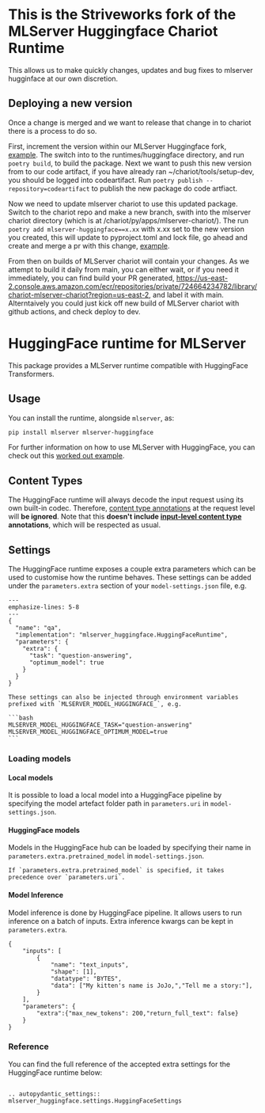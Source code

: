 # This is the Striveworks fork of the MLServer Huggingface Chariot Runtime
This allows us to make quickly changes, updates and bug fixes to mlserver hugginface at our own discretion.

## Deploying a new version 
 Once a change is merged and we want to release that change in to chariot there is a process to do so.

First, increment the version within our MLServer Huggingface fork, [example](https://github.com/Striveworks/MLServer/commit/ae550a53bd7f2d1dbffb2d15d61a4c1c3ad29dd3). The switch into to the runtimes/huggingface directory, and run `poetry build`, to build the package. Next we want to push this new version from to our code artifact, if you have already ran ~/chariot/tools/setup-dev, you should be logged into codeartifact.
Run `poetry publish --repository=codeartifact` to publish the new package do code artfiact.

Now we need to update mlserver chariot to use this updated package. Switch to the chariot repo and make a new branch, swith into the mlserver chariot directory (which is at /chariot/py/apps/mlserver-chariot/). The run `poetry add mlserver-huggingface==x.xx` with x.xx set to the new version you created, this will update to pyproject.toml and lock file, go ahead and create and merge a pr with this change, [example](https://github.com/Striveworks/chariot/pull/6321/files).

From then on builds of MLServer chariot will contain your changes. As we attempt to build it daily from main, you can either wait, or if you need it immediately, you can find build your PR generated, https://us-east-2.console.aws.amazon.com/ecr/repositories/private/724664234782/library/chariot-mlserver-chariot?region=us-east-2, and label it with main. Alterntaively you could just kick off new build of MLServer chariot with github actions, and check deploy to dev.


# HuggingFace runtime for MLServer

This package provides a MLServer runtime compatible with HuggingFace Transformers.

## Usage

You can install the runtime, alongside `mlserver`, as:

```bash
pip install mlserver mlserver-huggingface
```

For further information on how to use MLServer with HuggingFace, you can check
out this [worked out example](../../docs/examples/huggingface/README.md).

## Content Types

The HuggingFace runtime will always decode the input request using its own
built-in codec.
Therefore, [content type annotations](../../docs/user-guide/content-type) at
the request level will **be ignored**.
Note that this **doesn't include [input-level content
type](../../docs/user-guide/content-type#Codecs) annotations**, which will be
respected as usual.

## Settings

The HuggingFace runtime exposes a couple extra parameters which can be used to
customise how the runtime behaves.
These settings can be added under the `parameters.extra` section of your
`model-settings.json` file, e.g.

```{code-block} json
---
emphasize-lines: 5-8
---
{
  "name": "qa",
  "implementation": "mlserver_huggingface.HuggingFaceRuntime",
  "parameters": {
    "extra": {
      "task": "question-answering",
      "optimum_model": true
    }
  }
}
```

````{note}
These settings can also be injected through environment variables prefixed with `MLSERVER_MODEL_HUGGINGFACE_`, e.g.

```bash
MLSERVER_MODEL_HUGGINGFACE_TASK="question-answering"
MLSERVER_MODEL_HUGGINGFACE_OPTIMUM_MODEL=true
```
````

### Loading models
#### Local models
It is possible to load a local model into a HuggingFace pipeline by specifying the model artefact folder path in `parameters.uri` in `model-settings.json`.

#### HuggingFace models
Models in the HuggingFace hub can be loaded by specifying their name in `parameters.extra.pretrained_model` in `model-settings.json`.

````{note}
If `parameters.extra.pretrained_model` is specified, it takes precedence over `parameters.uri`.
````

#### Model Inference
Model inference is done by HuggingFace pipeline. It allows users to run inference on a batch of inputs. Extra inference kwargs can be kept in `parameters.extra`.
```{code-block} json
{
    "inputs": [
        {
            "name": "text_inputs",
            "shape": [1],
            "datatype": "BYTES",
            "data": ["My kitten's name is JoJo,","Tell me a story:"],
        }
    ],
    "parameters": {
        "extra":{"max_new_tokens": 200,"return_full_text": false}
    }
}
```

### Reference

You can find the full reference of the accepted extra settings for the
HuggingFace runtime below:

```{eval-rst}

.. autopydantic_settings:: mlserver_huggingface.settings.HuggingFaceSettings
```
